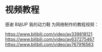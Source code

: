 # 视频教程

感谢 B站UP 我的动力鞋 为网络制作的教程视频：

https://www.bilibili.com/video/av339818121  
https://www.bilibili.com/video/av637275467  
https://www.bilibili.com/video/av767916563

